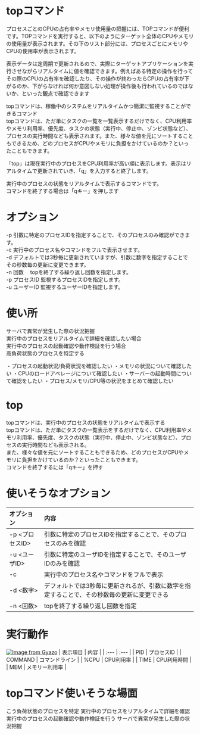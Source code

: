 
# topコマンド
プロセスごとのCPUの占有率やメモリ使用量の把握には、TOPコマンドが便利です。TOPコマンドを実行すると、以下のようにターゲット全体のCPUやメモリの使用量が表示されます。その下のリスト部分には、プロセスごとにメモリやCPUの使用率が表示されます。<br>

表示データは定周期で更新されるので、実際にターゲットアプリケーションを実行させながらリアルタイムに値を確認できます。例えばある特定の操作を行ってその際のCPUの占有率を確認したり、その操作が終わったらCPUの占有率が下がるのか、下がらなければ何か意図しない処理が操作後も行われているのではないか、といった観点で確認できます<br>


topコマンドは、稼働中のシステムをリアルタイムかつ簡潔に監視することができるコマンド<br>
topコマンドは、ただ単にタスクの一覧を一覧表示するだけでなく、CPU利用率やメモリ利用率、優先度、タスクの状態（実行中、停止中、ゾンビ状態など）、プロセスの実行時間なども表示されます。また、様々な値を元にソートすることもできるため、どのプロセスがCPUやメモリに負担をかけているのか？といったこともできます。<br>

「top」は現在実行中のプロセスをCPU利用率が高い順に表示します。表示はリアルタイムで更新されていき、「q」を入力すると終了します。<br>

実行中のプロセスの状態をリアルタイムで表示するコマンドです。<br>
コマンドを終了する場合は「qキー」を押します

# オプション
-p  引数に特定のプロセスIDを指定することで、そのプロセスのみ確認ができます。<br>
-c 実行中のプロセス名やコマンドをフルで表示させます。<br>
-d デフォルトでは3秒毎に更新されていますが、引数に数字を指定することで
その秒数毎の更新に変更できます。<br>
-n 回数　	topを終了する繰り返し回数を指定します。<br>
-p プロセスID 監視するプロセスIDを指定します。<br>
-u ユーザーID	監視するユーザーIDを指定します。<br>


# 使い所
サーバで異常が発生した際の状況把握<br>
実行中のプロセスをリアルタイムで詳細を確認したい場合<br>
実行中のプロセスの起動確認や動作検証を行う場合<br>
高負荷状態のプロセスを特定する


・プロセスの起動状況/負荷状況を確認したい
・メモリの状況について確認したい
・CPUのロードアベレージについて確認したい
・サーバーの起動時間について確認をしたい
・プロセス/メモリ/CPU等の状況をまとめて確認したい

# top
topコマンドは、実行中のプロセスの状態をリアルタイムで表示する<br>
topコマンドは、ただ単にタスクの一覧表示をするだけでなく、CPU利用率やメモリ利用率、優先度、タスクの状態（実行中、停止中、ゾンビ状態など）、プロセスの実行時間なども表示される。<br>
また、様々な値を元にソートすることもできるため、どのプロセスがCPUやメモリに負担をかけているのか？といったこともできます。<br>
コマンドを終了するには「qキー」を押す

# 使いそうなオプション
| オプション | 内容 |
| :--- | :--- |
| -p <プロセスID> | 引数に特定のプロセスIDを指定することで、そのプロセスのみを確認 |
| -u <ユーザID> | 引数に特定のユーザIDを指定することで、そのユーザIDのみを確認 |
| -c | 実行中のプロセス名やコマンドをフルで表示 |
| -d <数字> | デフォルトでは3秒毎に更新されるが、引数に数字を指定することで、その秒数毎の更新に変更できる |
| -n <回数> | topを終了する繰り返し回数を指定 |

# 実行動作
[![Image from Gyazo](https://i.gyazo.com/e54afaa9507da3a4d93406e40501cfd6.png)](https://gyazo.com/e54afaa9507da3a4d93406e40501cfd6)
| 表示項目 | 内容 |
| :--- | :--- |
| PID | プロセスID |
| COMMAND | コマンドライン |
| %CPU | CPU利用率 |
| TIME | CPU利用時間 |
| MEM | メモリー利用率 |




# topコマンド使いそうな場面
こう負荷状態のプロセスを特定
実行中のプロセスをリアルタイムで詳細を確認
実行中のプロセスの起動確認や動作検証を行う
サーバで異常が発生した際の状況把握
